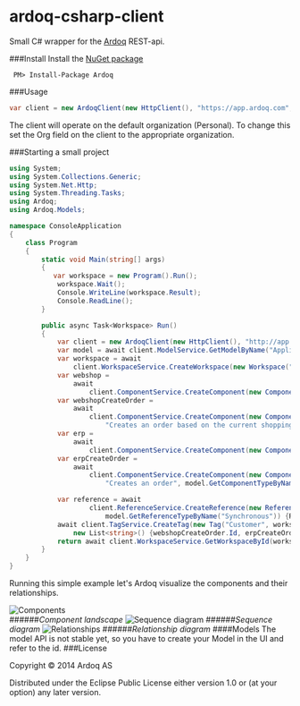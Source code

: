 ardoq-csharp-client
===================

Small C# wrapper for the [Ardoq](http://ardoq.com) REST-api.

###Install
Install the [NuGet package](https://www.nuget.org/packages/Ardoq/)

```
 PM> Install-Package Ardoq
```

###Usage
```csharp
var client = new ArdoqClient(new HttpClient(), "https://app.ardoq.com", "api-token");
```
The client will operate on the default organization (Personal). To change this set the Org field on the client to the
appropriate organization.

###Starting a small project
```csharp
using System;
using System.Collections.Generic;
using System.Net.Http;
using System.Threading.Tasks;
using Ardoq;
using Ardoq.Models;

namespace ConsoleApplication
{
    class Program
    {
        static void Main(string[] args)
        {
           var workspace = new Program().Run();
            workspace.Wait();
            Console.WriteLine(workspace.Result);
            Console.ReadLine();
        }

        public async Task<Workspace> Run()
        {
            var client = new ArdoqClient(new HttpClient(), "http://app.ardoq.com", "my-token");
            var model = await client.ModelService.GetModelByName("Application Service");
            var workspace = await
                client.WorkspaceService.CreateWorkspace(new Workspace("demo-workspace", model.Id, "My demo workspace"));
            var webshop =
                await
                    client.ComponentService.CreateComponent(new Component("Webshop", workspace.Id, "This is the webshop"));
            var webshopCreateOrder =
                await
                    client.ComponentService.CreateComponent(new Component("Create order", workspace.Id,
                        "Creates an order based on the current shoppingcat", model.GetComponentTypeByName("Service"), webshop.Id));
            var erp =
                await
                    client.ComponentService.CreateComponent(new Component("ERP", workspace.Id, "This is the ERP system"));
            var erpCreateOrder =
                await
                    client.ComponentService.CreateComponent(new Component("Create order", workspace.Id,
                        "Creates an order", model.GetComponentTypeByName("Service"), erp.Id));

            var reference = await
                    client.ReferenceService.CreateReference(new Reference(workspace.Id, "Order from cart", webshopCreateOrder.Id, erpCreateOrder.Id,
                        model.GetReferenceTypeByName("Synchronous")) {ReturnValue = "Created order"});
            await client.TagService.CreateTag(new Tag("Customer", workspace.Id, "",
                new List<string>() {webshopCreateOrder.Id, erpCreateOrder.Id}, new List<string>() {reference.Id}));
            return await client.WorkspaceService.GetWorkspaceById(workspace.Id);
        }
    }
}

```

Running this simple example let's Ardoq visualize the components and their relationships.

![Components](https://s3-eu-west-1.amazonaws.com/ardoq-resources/public/comps.png)  
######*Component landscape*
![Sequence diagram](https://s3-eu-west-1.amazonaws.com/ardoq-resources/public/sequence_diagram.png)
######*Sequence diagram*
![Relationships](https://s3-eu-west-1.amazonaws.com/ardoq-resources/public/rels.png)
######*Relationship diagram*
####Models
The model API is not stable yet, so you have to create your Model in the UI and refer to the id.
###License

Copyright © 2014 Ardoq AS

Distributed under the Eclipse Public License either version 1.0 or (at your option) any later version.
